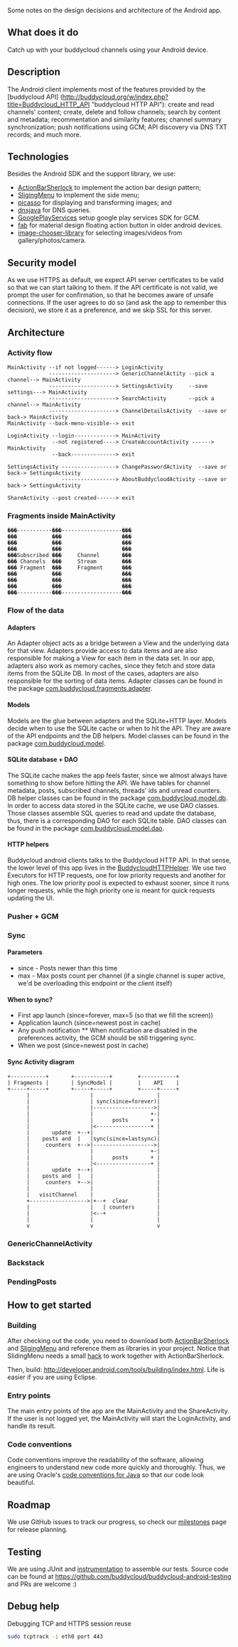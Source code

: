 Some notes on the design decisions and architecture of the Android app.

What does it do
----------

Catch up with your buddycloud channels using your Android device.

Description
----------

The Android client implements most of the features provided by the [buddycloud API] (http://buddycloud.org/w/index.php?title=Buddycloud_HTTP_API "buddycloud HTTP API"): create and read channels' content; create, delete and follow channels; search by content and metadata; recommentation and similarity features; channel summary synchronization; push notifications using GCM; API discovery via DNS TXT records; and much more. 

Technologies
----------

Besides the Android SDK and the support library, we use:

* [ActionBarSherlock](https://github.com/JakeWharton/ActionBarSherlock) to implement the action bar design pattern; 
* [SligingMenu](https://github.com/jfeinstein10/SlidingMenu) to implement the side menu;
* [picasso](https://github.com/square/picasso) for displaying and transforming images; and
* [dnsjava](http://www.xbill.org/dnsjava/) for DNS queries.
* [GooglePlayServices](https://developer.android.com/google/play-services/setup.html) setup google play services SDK for GCM.
* [fab](https://github.com/shell-software/fab) for material design floating action button in older android devices.
* [image-chooser-library](https://github.com/coomar2841/image-chooser-library) for selecting images/videos from gallery/photos/camera.

Security model
----------

As we use HTTPS as default, we expect API server certificates to be valid so that we can start talking to them. If the API certificate is not valid, we prompt the user for confirmation, so that he becomes aware of unsafe connections. If the user agrees to do so (and ask the app to remember this decision), we store it as a preference, and we skip SSL for this server.

Architecture
----------

### Activity flow

```
MainActivity --if not logged------> LoginActivity
             ---------------------> GenericChannelActity --pick a channel--> MainActivity
             ---------------------> SettingsActivity     --save settings---> MainActivity
             ---------------------> SearchActivity       --pick a channel--> MainActivity
             ---------------------> ChannelDetailsActivity  --save or back-> MainActivity
MainActivity --back-menu-visible--> exit

LoginActivity --login-------------> MainActivity
              --not registered----> CreateAccountActivity ------> MainActivity
              --back--------------> exit

SettingsActivity -----------------> ChangePasswordActivity  --save or back-> SettingsActivity
                 -----------------> AboutBuddycloudActivity --save or back-> SettingsActivity
             
ShareActivity --post created------> exit
```

### Fragments inside MainActivity

```
���-----------���-------------------���
���           ���                   ���
���           ���                   ���
���           ���                   ���
���Subscribed ���     Channel       ���
��� Channels  ���     Stream        ���
��� Fragment  ���     Fragment      ���
���           ���                   ���
���           ���                   ���
���           ���                   ���
���-----------���-------------------���
```

### Flow of the data

#### Adapters 

An Adapter object acts as a bridge between a View and the underlying data for that view. Adapters provide access to  data items and are also responsible for making a View for each item in the data set. In our app, adapters also work as memory caches, since they fetch and store data items from the SQLite DB. In most of the cases, adapters are also responsible for the sorting of data items. Adapter classes can be found in the package [com.buddycloud.fragments.adapter](https://github.com/buddycloud/buddycloud-android/tree/master/src/com/buddycloud/fragments/adapter).

#### Models

Models are the glue between adapters and the SQLite+HTTP layer. Models decide when to use the SQLite cache or when to hit the API. They are aware of the API endpoints and the DB helpers. Model classes can be found in the package [com.buddycloud.model](https://github.com/buddycloud/buddycloud-android/tree/master/src/com/buddycloud/model).

#### SQLite database + DAO

The SQLite cache makes the app feels faster, since we almost always have something to show before hitting the API. We have tables for channel metadata, posts, subscribed channels, threads' ids and unread counters. DB helper classes can be found in the package [com.buddycloud.model.db](https://github.com/buddycloud/buddycloud-android/tree/master/src/com/buddycloud/model/db).
In order to access data stored in the SQLite cache, we use DAO classes. Those classes assemble SQL queries to read and update the database, thus, there is a corresponding DAO for each SQLite table. DAO classes can be found in the package [com.buddycloud.model.dao](https://github.com/buddycloud/buddycloud-android/tree/master/src/com/buddycloud/model/dao).

#### HTTP helpers

Buddycloud android clients talks to the Buddycloud HTTP API. In that sense, the lower level of this app lives in the [BuddycloudHTTPHelper](https://github.com/buddycloud/buddycloud-android/blob/master/src/com/buddycloud/http/BuddycloudHTTPHelper.java). We use two Executors for HTTP requests, one for low priority requests and another for high ones. The low priority pool is expected to exhaust sooner, since it runs longer requests, while the high priority one is meant for quick requests updating the UI.

### Pusher + GCM
### Sync

#### Parameters

* since - Posts newer than this time
* max - Max posts count per channel (if a single channel is super active, we'd be overloading this endpoint or the client itself)

#### When to sync?

* First app launch (since=forever, max=5 (so that we fill the screen))
* Application launch (since=newest post in cache)
* Any push notification
** When notification are disabled in the preferences activity, the GCM should be still triggering sync.
* When we post (since=newest post in cache)

#### Sync Activity diagram

```
+-----------+       +-----------+        +-----------+
| Fragments |       | SyncModel |        |    API    |
+-----+-----+       +-----+-----+        +-----+-----+
      |                   |                    |
      |                   | sync(since=forever)|
      |                   |------------------->|
      |                   |                  +-|
      |                   |      posts       + |
      |                   |<-----------------+ |
      |       update  +--+|                    |
      |    posts and  |   |sync(since=lastsync)|
      |     counters  +-->|------------------->|
      |                   |                  +-|
      |                   |      posts       + |
      |                   |<-----------------+ |
      |       update  +--+|                    |
      |    posts and  |   |                    |
      |     counters  +-->|                    |
      |                   |                    |
      |   visitChannel    |                    |
      +------------------>|+--+  clear         |
      |                   |   | counters       |
      |                   |<--+                |
      |                   |                    |
      v                   v                    v
```

### GenericChannelActivity
### Backstack
### PendingPosts

How to get started
----------

### Building

After checking out the code, you need to download both [ActionBarSherlock](https://github.com/JakeWharton/ActionBarSherlock) and [SligingMenu](https://github.com/jfeinstein10/SlidingMenu) and reference them as libraries in your project. Notice that 
SlidingMenu needs a small [hack](https://github.com/jfeinstein10/SlidingMenu/blob/master/README.md#setup-with-actionbarsherlock) to work together with ActionBarSherlock.

Then, build: http://developer.android.com/tools/building/index.html. Life is easier if you are using Eclipse.

### Entry points

The main entry points of the app are the MainActivity and the ShareActivity. If the user is not logged yet, the MainActivity will start the LoginActivity, and handle its result.

### Code conventions

Code conventions improve the readability of the software, allowing engineers to understand new code more quickly and thoroughly. Thus, we are using Oracle's [code conventions for Java](http://www.oracle.com/technetwork/java/codeconv-138413.html) so that our code look beautiful.

Roadmap
----------

We use GitHub issues to track our progress, so check our [milestones](https://github.com/buddycloud/buddycloud-android/issues/milestones) page for release planning. 

Testing
----------

We are using JUnit and [instrumentation](http://developer.android.com/tools/testing/testing_android.html#Instrumentation) to assemble our tests. Source code can be found at https://github.com/buddycloud/buddycloud-android-testing and PRs are welcome :)

Debug help
----------

Debugging TCP and HTTPS session reuse

``` bash
sudo tcptrack -i eth0 port 443
```
